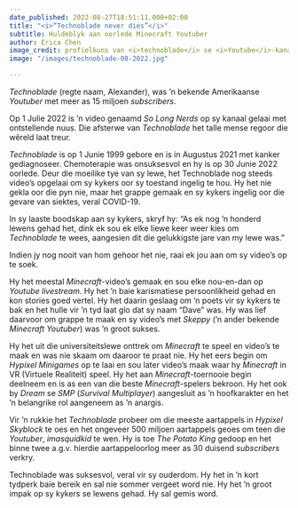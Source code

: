 ```yaml
---
date_published: 2022-08-27T18:51:11.000+02:00
title: "<i>“Technoblade never dies”</i>"
subtitle: Huldeblyk aan oorlede Minecraft Youtuber
author: Erica Chen
image_credit: profielkuns van <i>technoblade</i> se <i>Youtube</i>-kanaal
image: "/images/technoblade-08-2022.jpg"

---
```

_Technoblade_ (regte naam, Alexander), was ’n bekende Amerikaanse _Youtuber_ met meer as 15 miljoen _subscribers_.

Op 1 Julie 2022 is ’n video genaamd _So Long Nerds_ op sy kanaal gelaai met ontstellende nuus. Die afsterwe van _Technoblade_ het talle mense regoor die wêreld laat treur.

_Technoblade_ is op 1 Junie 1999 gebore en is in Augustus 2021 met kanker gediagnoseer. Chemoterapie was onsuksesvol en hy is op 30 Junie 2022 oorlede. Deur die moeilike tye van sy lewe, het Technoblade nog steeds video’s opgelaai om sy kykers oor sy toestand ingelig te hou. Hy het nie gekla oor die pyn nie, maar het grappe gemaak en sy kykers ingelig oor die gevare van siektes, veral COVID-19.

In sy laaste boodskap aan sy kykers, skryf hy: “As ek nog ’n honderd lewens gehad het, dink ek sou ek elke liewe keer weer kies om _Technoblade_ te wees, aangesien dit die gelukkigste jare van my lewe was.”

Indien jy nog nooit van hom gehoor het nie, raai ek jou aan om sy video’s op te soek.

Hy het meestal _Minecraft_-video’s gemaak en sou elke nou-en-dan op _Youtube_ _livestream_. Hy het ’n baie karismatiese persoonlikheid gehad en kon stories goed vertel. Hy het daarin geslaag om ’n poets vir sy kykers te bak en het hulle vir ’n tyd laat glo dat sy naam “Dave” was. Hy was lief daarvoor om grappe te maak en sy video’s met _Skeppy_ (’n ander bekende _Minecraft Youtuber_) was ’n groot sukses.

Hy het uit die universiteitslewe onttrek om _Minecraft_ te speel en video’s te maak en was nie skaam om daaroor te praat nie. Hy het eers begin om _Hypixel Minigames_ op te laai en sou later video’s maak waar hy _Minecraft_ in VR (Virtuele Realiteit) speel. Hy het aan _Minecraft_-toernooie begin deelneem en is as een van die beste _Minecraft_-spelers bekroon. Hy het ook by _Dream_ se _SMP_ (_Survival Multiplayer_) aangesluit as ’n hoofkarakter en het ’n belangrike rol aangeneem as ’n anargis.

Vir ’n rukkie het _Technoblade_ probeer om die meeste aartappels in _Hypixel Skyblock_ te oes en het ongeveer 500 miljoen aartappels geoes om teen die _Youtuber_, _imasquidkid_ te wen. Hy is toe _The Potato King_ gedoop en het binne twee a.g.v. hierdie aartappeloorlog meer as 30 duisend _subscribers_ verkry.

Technoblade was suksesvol, veral vir sy ouderdom. Hy het in ’n kort tydperk baie bereik en sal nie sommer vergeet word nie. Hy het ’n groot impak op sy kykers se lewens gehad. Hy sal gemis word.